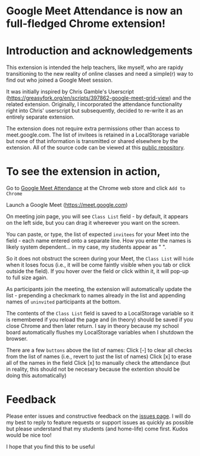 # Google Meet Attendance is now an full-fledged Chrome extension!

# Introduction and acknowledgements

This extension is intended the help teachers, like myself, who are rapidy transitioning to the new reality of online classes and need a simple(r) way to find out who joined a Google Meet session.

It was initially inspired by Chris Gamble's Userscript (https://greasyfork.org/en/scripts/397862-google-meet-grid-view) and the related extension.  Originally, I incorporated the attendance functionality right into Chris' userscript but subsequently, decided to re-write it as an entirely separate extension.

The extension does not require extra permissions other than access to meet.google.com. The list of invitees is retained in a LocalStorage variable but none of that information is transmitted or shared elsewhere by the extension.  All of the source code can be viewed at this [public repository](https://github.com/al-caughey/Google-Meet-Attendance).

# To see the extension in action, 
Go to [Google Meet Attendance](https://chrome.google.com/webstore/detail/fkdjflnaggakjamjkmimcofefhppfljd/publish-accepted?authuser=0&hl=en) at the Chrome web store and click `Add to Chrome`

Launch a Google Meet (https://meet.google.com)

On meeting join page, you will see `Class List` field - by default, it appears on the left side, but you can drag it whereever you want on the screen.  

You can paste, or type, the list of expected `invitees` for your Meet into the field - each name entered onto a separate line. How you enter the names is likely system dependent... in my case, my students appear as "<FIRST> <LAST>". 

So it does not obstruct the screen during your Meet, the `Class List` will `hide` when it loses focus (i.e., it will be come faintly visible when you tab or click outside the field).  If you hover over the field or click within it, it will pop-up to full size again.
   
As participants join the meeting, the extension will automatically update the list - prepending a checkmark to names already in the list and appending names of `uninvited` participants at the bottom.

The contents of the `Class List` field is saved to a LocalStorage variable so it is remembered if you reload the page and (in theory) should be saved if you close Chrome and then later return.  I say in theory because my school board automatically flushes my LocalStorage variables when I shutdown the browser.

There are a few `buttons` above the list of names:
   Click [-] to clear all checks from the list of names (i.e., revert to just the list of names)
   Click [x] to erase all of the names in the field
   Click [x] to manually check the attendance (but in reality, this should not be necesary because the extention should be doing  this automatically)
   
# Feedback
Please enter issues and constructive feedback on the [issues page](https://github.com/al-caughey/Google-Meet-Attendance/issues). I will do my best to reply to feature requests or support issues as quickly as possible but please understand that my students (and home-life) come first.  Kudos would be nice too!

I hope that you find this to be useful
